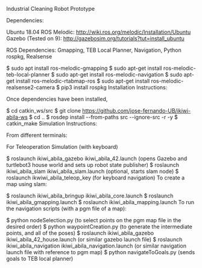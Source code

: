 Industrial Cleaning Robot Prototype

Dependencies:

Ubuntu 18.04 ROS Melodic: http://wiki.ros.org/melodic/Installation/Ubuntu Gazebo (Tested on 9): http://gazebosim.org/tutorials?tut=install_ubuntu

ROS Dependencies: Gmapping, TEB Local Planner, Navigation, Python rospkg, Realsense

 $ sudo apt install ros-melodic-gmapping
 $ sudo apt-get install ros-melodic-teb-local-planner
 $ sudo apt-get install ros-melodic-navigation
 $ sudo apt-get install ros-melodic-rtabmap-ros
 $ sudo apt-get install ros-melodic-realsense2-camera
 $ pip3 install rospkg
Installation Instructions:

Once dependencies have been installed,

 $ cd catkin_ws/src
 $ git clone https://github.com/jose-fernando-UB/ikiwi-abila-ws
 $ cd ..
 $ rosdep install --from-paths src --ignore-src -r -y
 $ catkin_make
Simulation Instructions:

From different terminals:

For Teleoperation Simulation (with keyboard)

   $ roslaunch ikiwi_abila_gazebo ikiwi_abila_42.launch  (opens Gazebo and turtlebot3 house world and sets up robot state publisher)
   $ roslaunch ikiwi_abila_slam ikiwi_abila_slam.launch        (optional, starts slam node)
   $ roslaunch ikwiwi_abila_teleop_key                         (for keyboard navigation)
To create a map using slam:

   $ roslaunch ikiwi_abila_bringup ikiwi_abila_core.launch
   $ roslaunch ikiwi_abila_gmapping.launch
   $ roslaunch ikiwi_abila_mapping.launch
To run the navigation scripts (with a pgm file of a map):

   $ python nodeSelection.py                                          (to select points on the pgm map file in the desired order)
   $ python waypointCreation.py                                       (to generate the intermediate points, and all of the poses)
   $ roslaunch ikiwi_abila_gazebo ikiwi_abila_42_house.launch         (or similar gazebo launch file)
   $ roslaunch ikiwi_abila_navigation ikiwi_abila_navigation.launch   (or similar navigation launch file with reference to pgm map)
   $ python navigateToGoals.py                                        (sends goals to TEB local planner)
